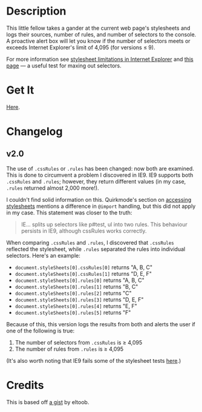# Description

This little fellow takes a gander at the current web page's stylesheets and logs their sources, number of rules, and number of selectors to the console. 
A proactive alert box will let you know if the number of selectors meets or exceeds Internet Explorer's limit of 4,095 (for versions &le; 9).

For more information see [stylesheet limitations in Internet Explorer](http://blogs.msdn.com/b/ieinternals/archive/2011/05/14/internet-explorer-stylesheet-rule-selector-import-sheet-limit-maximum.aspx) and [this page](http://demos.telerik.com/testcases/4095issues.html) &mdash; a useful test for maxing out selectors.

# Get It

[Here](http://htmlpreview.github.io?https://raw.github.com/epicyclist/stylesheet-audit-bookmarklet/master/bookmarker/bookmarker.html).

# Changelog

## v2.0

The use of `.cssRules` or `.rules` has been changed: now both are examined. This is done to circumvent a problem I discovered in IE9. IE9 supports both `.cssRules` and `.rules`; however, they return different values (in my case, `.rules` returned almost 2,000 more!).

I couldn't find solid information on this. Quirkmode's section on [accessing stylesheets](http://www.quirksmode.org/dom/w3c_css.html#access) mentions a difference in `@import` handling, but this did not apply in my case. This statement was closer to the truth:

> IE... splits up selectors like p#test, ul into two rules. This behaviour persists in IE9, although cssRules works correctly.

When comparing `.cssRules` and `.rules`, I discovered that `.cssRules` reflected the stylesheet, while `.rules` separated the rules into individual selectors. Here's an example:

- `document.styleSheets[0].cssRules[0]` returns "A, B, C"
- `document.styleSheets[0].cssRules[1]` returns "D, E, F"
- `document.styleSheets[0].rules[0]` returns "A, B, C"
- `document.styleSheets[0].rules[1]` returns "B, C"
- `document.styleSheets[0].rules[2]` returns "C"
- `document.styleSheets[0].rules[3]` returns "D, E, F"
- `document.styleSheets[0].rules[4]` returns "E, F"
- `document.styleSheets[0].rules[5]` returns "F"

Because of this, this version logs the results from both and alerts the user if one of the following is true:

1. The number of selectors from `.cssRules` is &ge; 4,095
1. The number of rules from `.rules` is &ge; 4,095

(It's also worth noting that IE9 fails some of the stylesheet tests [here](http://www.quirksmode.org/dom/tests/stylesheets.html).)

# Credits

This is based off [a gist](https://gist.github.com/eltoob/4586719) by eltoob.
